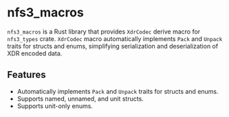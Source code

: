 # nfs3_macros

`nfs3_macros` is a Rust library that provides `XdrCodec` derive macro for `nfs3_types` crate. `XdrCodec` macro automatically implements `Pack` and `Unpack` traits for structs and enums, simplifying serialization and deserialization of XDR encoded data.

## Features

- Automatically implements `Pack` and `Unpack` traits for structs and enums.
- Supports named, unnamed, and unit structs.
- Supports unit-only enums.
